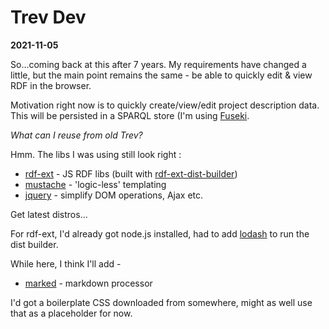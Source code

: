 # Trev Dev

**2021-11-05**

So...coming back at this after 7 years. My requirements have changed a little, but the main point remains the same - be able to quickly edit & view RDF in the browser.

Motivation right now is to quickly create/view/edit project description data. This will be persisted in a SPARQL store (I'm using [Fuseki](https://jena.apache.org/documentation/fuseki2/).

_What can I reuse from old Trev?_

Hmm. The libs I was using still look right :

- [rdf-ext](https://github.com/rdf-ext/rdf-ext) - JS RDF libs (built with [rdf-ext-dist-builder](https://github.com/rdf-ext-archive/rdf-ext-dist-builder))
- [mustache](https://github.com/janl/mustache.js) - 'logic-less' templating
- [jquery](https://jquery.com/) - simplify DOM operations, Ajax etc.

Get latest distros...

For rdf-ext, I'd already got node.js installed, had to add [lodash](https://www.npmjs.com/package/lodash) to run the dist builder.

While here, I think I'll add -

- [marked](https://github.com/markedjs/marked) - markdown processor

I'd got a boilerplate CSS downloaded from somewhere, might as well use that as a placeholder for now.

